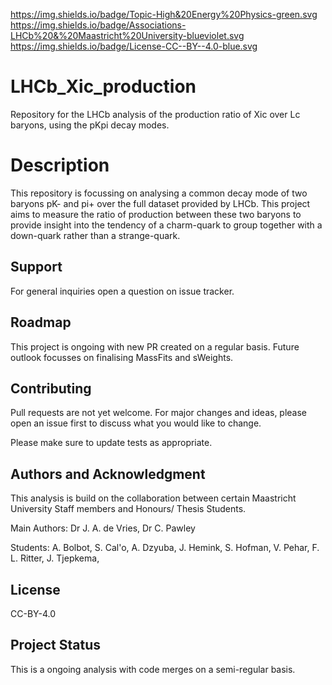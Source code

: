 https://img.shields.io/badge/Topic-High&20Energy%20Physics-green.svg
https://img.shields.io/badge/Associations-LHCb%20&%20Maastricht%20University-blueviolet.svg
https://img.shields.io/badge/License-CC--BY--4.0-blue.svg


# LHCb_Xic_production
Repository for the LHCb analysis of the production ratio of Xic over Lc baryons, using the pKpi decay modes.

# Description
This repository is focussing on analysing a common decay mode of  two baryons pK- and pi+ over the full dataset provided by LHCb.
This project aims to measure the ratio of production between these two baryons to provide insight into the tendency of a charm-quark to group together with a down-quark rather than a strange-quark.

## Support
For general inquiries open a question on issue tracker.

## Roadmap
This project is ongoing with new PR created on a regular basis. Future outlook focusses on finalising MassFits and sWeights.

## Contributing
Pull requests are not yet welcome. For major changes and ideas, please open an issue first to discuss what you would like to change.

Please make sure to update tests as appropriate.

## Authors and Acknowledgment

This analysis is build on the collaboration between certain Maastricht University Staff members and Honours/ Thesis Students.

Main Authors: Dr J. A. de Vries, Dr C. Pawley

Students: A. Bolbot, S. Cal'o, A. Dzyuba, J. Hemink, S. Hofman, V. Pehar,  F. L. Ritter, J. Tjepkema,  

## License
CC-BY-4.0

## Project Status
This is a ongoing analysis with code merges on a semi-regular basis.
